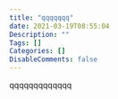 ```yaml
---
title: "qqqqqqq"
date: 2021-03-19T08:55:04
Description: ""
Tags: []
Categories: []
DisableComments: false
---
```

qqqqqqqqqqqqq

